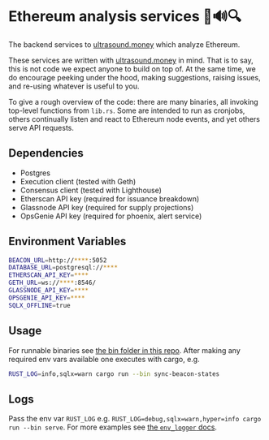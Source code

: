 # Ethereum analysis services 🦇🔊🔍

The backend services to [ultrasound.money](https://ultrasound.money/) which analyze Ethereum.

These services are written with [ultrasound.money](https://ultrasound.money/) in mind. That is to say, this is not code we expect anyone to build on top of. At the same time, we do encourage peeking under the hood, making suggestions, raising issues, and re-using whatever is useful to you.

To give a rough overview of the code: there are many binaries, all invoking top-level functions from `lib.rs`. Some are intended to run as cronjobs, others continually listen and react to Ethereum node events, and yet others serve API requests.

## Dependencies

- Postgres
- Execution client (tested with Geth)
- Consensus client (tested with Lighthouse)
- Etherscan API key (required for issuance breakdown)
- Glassnode API key (required for supply projections)
- OpsGenie API key (required for phoenix, alert service)

## Environment Variables

```sh
BEACON_URL=http://****:5052
DATABASE_URL=postgresql://****
ETHERSCAN_API_KEY=****
GETH_URL=ws://****:8546/
GLASSNODE_API_KEY=****
OPSGENIE_API_KEY=****
SQLX_OFFLINE=true
```

## Usage

For runnable binaries see [the bin folder in this repo](https://github.com/ultrasoundmoney/eth-analysis-rs/tree/main/src/bin). After making any required env vars available one executes with cargo, e.g.

```sh
RUST_LOG=info,sqlx=warn cargo run --bin sync-beacon-states
```

## Logs

Pass the env var `RUST_LOG` e.g. `RUST_LOG=debug,sqlx=warn,hyper=info cargo run --bin serve`. For more examples see [the `env_logger` docs](https://docs.rs/env_logger/latest/env_logger/).
